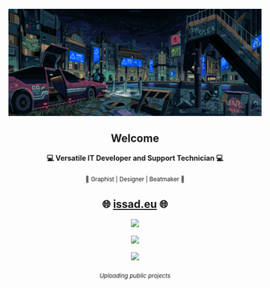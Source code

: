 ![banner](banner.gif)

<h2 align="center"> Welcome </h2>

<p align="center"><b> 💻 Versatile IT Developer and Support Technician 💻 </b></p>
<p align="center"><sub> 🎨 Graphist | Designer | Beatmaker 🎼 </sub></p>

<h2 align="center">🌐 <a href="https://issad.eu">issad.eu</a> 🌐</h2>

<p align="center">
  <a href="https://skillicons.dev">
    <img src="https://skillicons.dev/icons?i=c,cpp,py,java,js,html,css,php,cs,dotnet,react,mysql,mongodb,nodejs" />
  </a>
</p>
<p align="center">
  <a href="https://skillicons.dev">
    <img src="https://skillicons.dev/icons?i=windows,linux,bash,powershell" />
  </a>
</p>
<p align="center">
  <a href="https://skillicons.dev">
    <img src="https://skillicons.dev/icons?i=git,github,vscode,wordpress,docker,neovim,ps,sketchup,blender" />
  </a>
</p>

<p align="center"><sub><i> Uploading public projects </i></sub></p>
